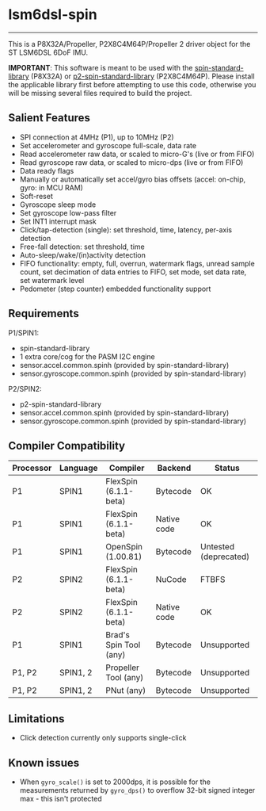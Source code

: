 # lsm6dsl-spin

--------------

This is a P8X32A/Propeller, P2X8C4M64P/Propeller 2 driver object for the ST LSM6DSL 6DoF IMU.

**IMPORTANT**: This software is meant to be used with the [spin-standard-library](https://github.com/avsa242/spin-standard-library) (P8X32A) or [p2-spin-standard-library](https://github.com/avsa242/p2-spin-standard-library) (P2X8C4M64P). Please install the applicable library first before attempting to use this code, otherwise you will be missing several files required to build the project.

## Salient Features

* SPI connection at 4MHz (P1), up to 10MHz (P2)
* Set accelerometer and gyroscope full-scale, data rate
* Read accelerometer raw data, or scaled to micro-G's (live or from FIFO)
* Read gyroscope raw data, or scaled to micro-dps (live or from FIFO)
* Data ready flags
* Manually or automatically set accel/gyro bias offsets (accel: on-chip, gyro: in MCU RAM)
* Soft-reset
* Gyroscope sleep mode
* Set gyroscope low-pass filter
* Set INT1 interrupt mask
* Click/tap-detection (single): set threshold, time, latency, per-axis detection
* Free-fall detection: set threshold, time
* Auto-sleep/wake/(in)activity detection
* FIFO functionality: empty, full, overrun, watermark flags, unread sample count, set decimation of data entries to FIFO, set mode, set data rate, set watermark level
* Pedometer (step counter) embedded functionality support

## Requirements

P1/SPIN1:
* spin-standard-library
* 1 extra core/cog for the PASM I2C engine
* sensor.accel.common.spinh (provided by spin-standard-library)
* sensor.gyroscope.common.spinh (provided by spin-standard-library)

P2/SPIN2:
* p2-spin-standard-library
* sensor.accel.common.spinh (provided by spin-standard-library)
* sensor.gyroscope.common.spinh (provided by spin-standard-library)

## Compiler Compatibility

| Processor | Language | Compiler               | Backend     | Status                |
|-----------|----------|------------------------|-------------|-----------------------|
| P1        | SPIN1    | FlexSpin (6.1.1-beta)  | Bytecode    | OK                    |
| P1        | SPIN1    | FlexSpin (6.1.1-beta)  | Native code | OK                    |
| P1        | SPIN1    | OpenSpin (1.00.81)     | Bytecode    | Untested (deprecated) |
| P2        | SPIN2    | FlexSpin (6.1.1-beta)  | NuCode      | FTBFS                 |
| P2        | SPIN2    | FlexSpin (6.1.1-beta)  | Native code | OK                    |
| P1        | SPIN1    | Brad's Spin Tool (any) | Bytecode    | Unsupported           |
| P1, P2    | SPIN1, 2 | Propeller Tool (any)   | Bytecode    | Unsupported           |
| P1, P2    | SPIN1, 2 | PNut (any)             | Bytecode    | Unsupported           |

## Limitations

* Click detection currently only supports single-click

## Known issues

* When `gyro_scale()` is set to 2000dps, it is possible for the measurements returned by `gyro_dps()` to overflow 32-bit signed integer max - this isn't protected

